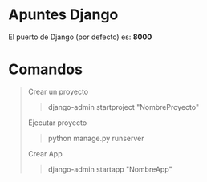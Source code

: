 # Apuntes Django

El puerto de Django (por defecto) es: **8000**

# Comandos
> Crear un proyecto
>> django-admin startproject "NombreProyecto"
> 
> Ejecutar proyecto
>> python manage.py runserver
> 
> Crear App
>> django-admin startapp "NombreApp" 
